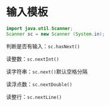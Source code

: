 # 输入模板

```java
import java.util.Scanner;
Scanner sc = new Scanner (System.in);
```

判断是否有输入：`sc.hasNext()`

读整数：`sc.nextInt()`

读字符串：`sc.next()`默认空格分隔

读浮点数：`sc.nextDouble()`

读整行：`sc.nextLine()`



